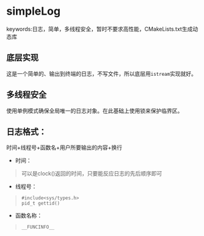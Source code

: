 # simpleLog
keywords:日志，简单，多线程安全，暂时不要求高性能，CMakeLists.txt生成动态库

## 底层实现
这是一个简单的、输出到终端的日志，不写文件，所以底层用`istream`实现就好。

## 多线程安全
使用单例模式确保全局唯一的日志对象。在此基础上使用锁来保护临界区。

## 日志格式：
时间+线程号+函数名+用户所要输出的内容+换行
* 时间：
> 可以是clock()返回的时间，只要能反应日志的先后顺序即可
* 线程号：
> ```
> #include<sys/types.h>
> pid_t gettid()
>````
* 函数名称：
>`__FUNCINFO__`